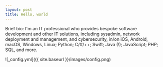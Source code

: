 ```yaml
---
layout: post
title: Hello, world
---
```


Brief bio: I'm an IT professional who provides bespoke software development and other IT solutions, including sysadmin, network deployment and management, and cybersecurity, in/on iOS, Android, macOS, Windows, Linux; Python; C/#/++; Swift; Java (!); JavaScript; PHP; SQL, and more.

![_config.yml]({{ site.baseurl }}/images/config.png)

